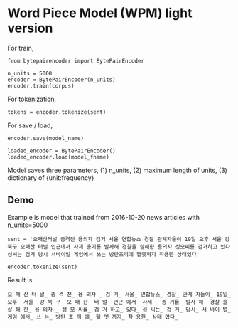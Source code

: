 # Word Piece Model (WPM) light version

For train, 

	from bytepairencoder import BytePairEncoder

	n_units = 5000
	encoder = BytePairEncoder(n_units)
	encoder.train(corpus)

For tokenization, 

	tokens = encoder.tokenize(sent)

For save / load, 

	encoder.save(model_name)

	loaded_encoder = BytePairEncoder()
	loaded_encoder.load(model_fname)

Model saves three parameters, (1) n_units, (2) maximum length of units, (3) dictionary of {unit:frequency}

## Demo

Example is model that trained from 2016-10-20 news articles with n_units=5000

	sent = '오패산터널 총격전 용의자 검거 서울 연합뉴스 경찰 관계자들이 19일 오후 서울 강북구 오패산 터널 인근에서 사제 총기를 발사해 경찰을 살해한 용의자 성모씨를 검거하고 있다 성씨는 검거 당시 서바이벌 게임에서 쓰는 방탄조끼에 헬멧까지 착용한 상태였다'

	encoder.tokenize(sent)

Result is

	오 패 산 터 널_ 총 격 전_ 용 의자 _ 검 거_ 서울_ 연합뉴스_ 경찰_ 관계 자들이_ 19일_ 오후_ 서울_ 강 북 구_ 오 패 산_ 터 널_ 인근 에서_ 사제 _ 총 기를_ 발사 해_ 경찰 을_ 살 해 한_ 용 의자 _ 성 모 씨를_ 검 거 하고_ 있다_ 성 씨는_ 검 거_ 당시_ 서 바이 벌_ 게임 에서_ 쓰 는_ 방탄 조 끼 에_ 헬 멧 까지_ 착 용한_ 상태 였다_
